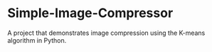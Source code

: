 # Simple-Image-Compressor
A project that demonstrates image compression using the K-means algorithm in Python.
